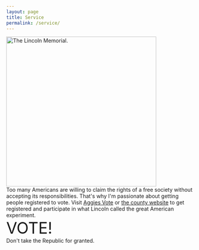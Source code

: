 ```yaml
---
layout: page
title: Service
permalink: /service/
---
```


<img src="/~ajbond/lincoln_memorial.jpg" alt="The Lincoln Memorial." width="400"/>
<div>
    Too many Americans are willing to claim the rights of a free society without accepting its responsibilities. That's why I'm passionate about getting people registered to vote. Visit <a href="https://stuactonline.tamu.edu/app/organization/profile/public/id/2032">Aggies Vote</a> or <a href="https://www.brazoscountytx.gov/141/Voter-Registration">the county website</a> to get registered and participate in what Lincoln called the great American experiment.
    <br/>
    <span style="font-size: 3em;">VOTE!</span>
    <br/>
    Don't take the Republic for granted.
</div>
